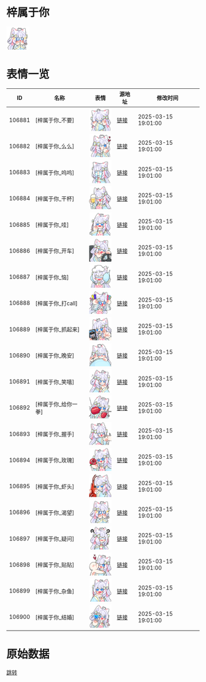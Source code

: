 # 梓属于你

<img src="./cover.png" height="60" alt="cover" />

# 表情一览

|ID|名称|表情|源地址|修改时间|
|----|----|----|----|----|
|106881|[梓属于你_不要]|<img src="./pic/106881_%5B梓属于你_不要%5D.png" height="60" alt="不要"/>|[链接](https://i0.hdslb.com/bfs/garb/1f9e0eb2481e39943e71e074240962b8f20c144f.png)|2025-03-15 19:01:00|
|106882|[梓属于你_么么]|<img src="./pic/106882_%5B梓属于你_么么%5D.png" height="60" alt="么么"/>|[链接](https://i0.hdslb.com/bfs/garb/3428657a0723ade4d2422dc87fa78f3e70ea9576.png)|2025-03-15 19:01:00|
|106883|[梓属于你_呜呜]|<img src="./pic/106883_%5B梓属于你_呜呜%5D.png" height="60" alt="呜呜"/>|[链接](https://i0.hdslb.com/bfs/garb/0e1abd03d20ec87b973f32f8257a5c079ab81c87.png)|2025-03-15 19:01:00|
|106884|[梓属于你_干杯]|<img src="./pic/106884_%5B梓属于你_干杯%5D.png" height="60" alt="干杯"/>|[链接](https://i0.hdslb.com/bfs/garb/e5f12778dc3109b9af9a759813f55dffc28517a7.png)|2025-03-15 19:01:00|
|106885|[梓属于你_哇]|<img src="./pic/106885_%5B梓属于你_哇%5D.png" height="60" alt="哇"/>|[链接](https://i0.hdslb.com/bfs/garb/2ea098bdd7adb9971c4d5c4b4cd078b761f9e352.png)|2025-03-15 19:01:00|
|106886|[梓属于你_开车]|<img src="./pic/106886_%5B梓属于你_开车%5D.png" height="60" alt="开车"/>|[链接](https://i0.hdslb.com/bfs/garb/aaee18aacd4726a3aebd85a08fe34a63a953ded8.png)|2025-03-15 19:01:00|
|106887|[梓属于你_恼]|<img src="./pic/106887_%5B梓属于你_恼%5D.png" height="60" alt="恼"/>|[链接](https://i0.hdslb.com/bfs/garb/b80c3dbfd2047a6a4a7e5c3b856d041323b91585.png)|2025-03-15 19:01:00|
|106888|[梓属于你_打call]|<img src="./pic/106888_%5B梓属于你_打call%5D.png" height="60" alt="打call"/>|[链接](https://i0.hdslb.com/bfs/garb/e5d3d7257f1fdb6d517db2e12b4cebb3553cf170.png)|2025-03-15 19:01:00|
|106889|[梓属于你_抓起来]|<img src="./pic/106889_%5B梓属于你_抓起来%5D.png" height="60" alt="抓起来"/>|[链接](https://i0.hdslb.com/bfs/garb/ed643b850368d606e11fe330991c196e021a59a3.png)|2025-03-15 19:01:00|
|106890|[梓属于你_晚安]|<img src="./pic/106890_%5B梓属于你_晚安%5D.png" height="60" alt="晚安"/>|[链接](https://i0.hdslb.com/bfs/garb/6b7681223e5b5b549a6b6e185375d7b54635205e.png)|2025-03-15 19:01:00|
|106891|[梓属于你_笑嘻]|<img src="./pic/106891_%5B梓属于你_笑嘻%5D.png" height="60" alt="笑嘻"/>|[链接](https://i0.hdslb.com/bfs/garb/d289632eb0439ad2d5b1e9e4fd46cd9d3ca46371.png)|2025-03-15 19:01:00|
|106892|[梓属于你_给你一拳]|<img src="./pic/106892_%5B梓属于你_给你一拳%5D.png" height="60" alt="给你一拳"/>|[链接](https://i0.hdslb.com/bfs/garb/3dada0ea0a511ab194a15a5a9351610cc36f60f2.png)|2025-03-15 19:01:00|
|106893|[梓属于你_握手]|<img src="./pic/106893_%5B梓属于你_握手%5D.png" height="60" alt="握手"/>|[链接](https://i0.hdslb.com/bfs/garb/dc7ef1de17ac2cea3536b2e978fc3d658a9f159c.png)|2025-03-15 19:01:00|
|106894|[梓属于你_玫瑰]|<img src="./pic/106894_%5B梓属于你_玫瑰%5D.png" height="60" alt="玫瑰"/>|[链接](https://i0.hdslb.com/bfs/garb/749bc6b39b1c29cec3308af0d3e058fe3e939d2b.png)|2025-03-15 19:01:00|
|106895|[梓属于你_虾头]|<img src="./pic/106895_%5B梓属于你_虾头%5D.png" height="60" alt="虾头"/>|[链接](https://i0.hdslb.com/bfs/garb/b4295180f4e842a5db7cc745a7a3c7bedc84fb52.png)|2025-03-15 19:01:00|
|106896|[梓属于你_渴望]|<img src="./pic/106896_%5B梓属于你_渴望%5D.png" height="60" alt="渴望"/>|[链接](https://i0.hdslb.com/bfs/garb/e782285194d16ad0fa9fb67397a058fb489835a2.png)|2025-03-15 19:01:00|
|106897|[梓属于你_疑问]|<img src="./pic/106897_%5B梓属于你_疑问%5D.png" height="60" alt="疑问"/>|[链接](https://i0.hdslb.com/bfs/garb/877748d55ba7672e5625ee5cb3a984f46145b304.png)|2025-03-15 19:01:00|
|106898|[梓属于你_贴贴]|<img src="./pic/106898_%5B梓属于你_贴贴%5D.png" height="60" alt="贴贴"/>|[链接](https://i0.hdslb.com/bfs/garb/c2be6364e1252479587605b413d66258966ea283.png)|2025-03-15 19:01:00|
|106899|[梓属于你_杂鱼]|<img src="./pic/106899_%5B梓属于你_杂鱼%5D.png" height="60" alt="杂鱼"/>|[链接](https://i0.hdslb.com/bfs/garb/d0371989632e5e25b68c65759c0c98709b8851fa.png)|2025-03-15 19:01:00|
|106900|[梓属于你_结婚]|<img src="./pic/106900_%5B梓属于你_结婚%5D.png" height="60" alt="结婚"/>|[链接](https://i0.hdslb.com/bfs/garb/cbdc9e61b750b6d207a0617a55a5210a8070e22d.png)|2025-03-15 19:01:00|

# 原始数据

[跳转](./raw.json)

